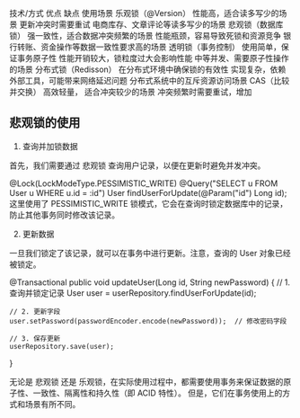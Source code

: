 




技术/方式	           优点	                          缺点	                        使用场景
乐观锁（@Version）	性能高，适合读多写少的场景   	更新冲突时需要重试	                电商库存、文章评论等读多写少的场景
悲观锁（数据库锁）	  强一致性，适合数据冲突频繁的场景	性能瓶颈，容易导致死锁和资源竞争	    银行转账、资金操作等数据一致性要求高的场景
透明锁（事务控制）	       使用简单，保证事务原子性	    性能开销较大，锁粒度过大会影响性能	中等并发、需要原子性操作的场景
分布式锁（Redisson）	在分布式环境中确保锁的有效性	    实现复杂，依赖外部工具，可能带来网络延迟问题	分布式系统中的互斥资源访问场景
CAS（比较并交换）	    高效轻量，                   适合冲突较少的场景	冲突频繁时需要重试，增加


## 悲观锁的使用

1. 查询并加锁数据

首先，我们需要通过 悲观锁 查询用户记录，以便在更新时避免并发冲突。

@Lock(LockModeType.PESSIMISTIC_WRITE)
@Query("SELECT u FROM User u WHERE u.id = :id")
User findUserForUpdate(@Param("id") Long id);
这里使用了 PESSIMISTIC_WRITE 锁模式，它会在查询时锁定数据库中的记录，防止其他事务同时修改该记录。

2. 更新数据

一旦我们锁定了该记录，就可以在事务中进行更新。注意，查询的 User 对象已经被锁定。

@Transactional
public void updateUser(Long id, String newPassword) {
// 1. 查询并锁定记录
User user = userRepository.findUserForUpdate(id);

    // 2. 更新字段
    user.setPassword(passwordEncoder.encode(newPassword));  // 修改密码字段

    // 3. 保存更新
    userRepository.save(user);
}



无论是 悲观锁 还是 乐观锁，在实际使用过程中，都需要使用事务来保证数据的原子性、一致性、隔离性和持久性（即 ACID 特性）。
但是，它们在事务使用上的方式和场景有所不同。